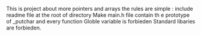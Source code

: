 This is project about more pointers and arrays the rules are simple : 
include readme file at the root of directory 
Make main.h file contain th e prototype of _putchar and every function 
Globle variable is forbieden 
Standard libaries are forbieden.
